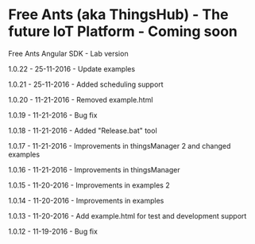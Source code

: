 # Free Ants (aka ThingsHub) - The future IoT Platform - Coming soon

Free Ants Angular SDK - Lab version

1.0.22 - 25-11-2016 - Update examples

1.0.21 - 25-11-2016 - Added scheduling support

1.0.20 - 11-21-2016 - Removed example.html

1.0.19 - 11-21-2016 - Bug fix

1.0.18 - 11-21-2016 - Added "Release.bat" tool 

1.0.17 - 11-21-2016 - Improvements in thingsManager 2 and changed examples

1.0.16 - 11-21-2016 - Improvements in thingsManager

1.0.15 - 11-20-2016 - Improvements in examples 2

1.0.14 - 11-20-2016 - Improvements in examples

1.0.13 - 11-20-2016 - Add example.html for test and development support

1.0.12 - 11-19-2016 - Bug fix


